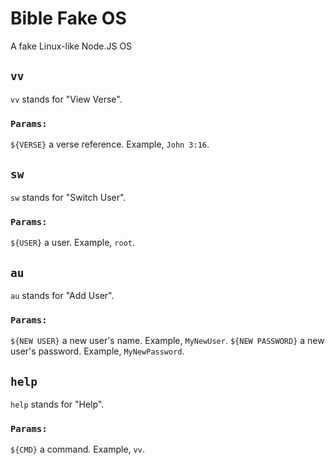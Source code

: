 # Bible Fake OS
 A fake Linux-like Node.JS OS

## `vv`
`vv` stands for "View Verse".
### `Params:`
`${VERSE}` a verse reference. Example, `John 3:16`.

## `sw`
`sw` stands for "Switch User".
### `Params:`
`${USER}` a user. Example, `root`.

## `au`
`au` stands for "Add User".
### `Params:`
`${NEW USER}` a new user's name. Example, `MyNewUser`.
`${NEW PASSWORD}` a new user's password. Example, `MyNewPassword`.

## `help`
`help` stands for "Help".
### `Params:`
`${CMD}` a command. Example, `vv`.